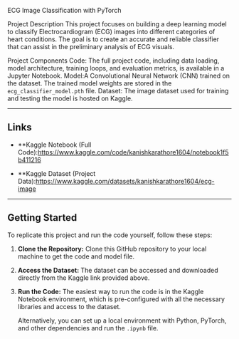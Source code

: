 ECG Image Classification with PyTorch

 Project Description
This project focuses on building a deep learning model to classify Electrocardiogram (ECG) images into different categories of heart conditions. The goal is to create an accurate and reliable classifier that can assist in the preliminary analysis of ECG visuals.

Project Components
Code: The full project code, including data loading, model architecture, training loops, and evaluation metrics, is available in a Jupyter Notebook.
Model:A Convolutional Neural Network (CNN) trained on the dataset. The trained model weights are stored in the `ecg_classifier_model.pth` file.
Dataset: The image dataset used for training and testing the model is hosted on Kaggle.

---

## Links
* **Kaggle Notebook (Full Code):https://www.kaggle.com/code/kanishkarathore1604/notebook1f5b411216

* **Kaggle Dataset (Project Data):https://www.kaggle.com/datasets/kanishkarathore1604/ecg-image

---

## Getting Started
To replicate this project and run the code yourself, follow these steps:

1.  **Clone the Repository:** Clone this GitHub repository to your local machine to get the code and model file.
    
2.  **Access the Dataset:** The dataset can be accessed and downloaded directly from the Kaggle link provided above.
    
3.  **Run the Code:** The easiest way to run the code is in the Kaggle Notebook environment, which is pre-configured with all the necessary libraries and access to the dataset.
    
    Alternatively, you can set up a local environment with Python, PyTorch, and other dependencies and run the `.ipynb` file.
